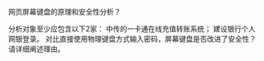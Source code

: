 网页屏幕键盘的原理和安全性分析？

分析对象至少应包含以下2家：
中传的一卡通在线充值转账系统；
建设银行个人网银登录。
对比直接使用物理键盘方式输入密码，屏幕键盘是否改进了安全性？请详细阐述理由。
